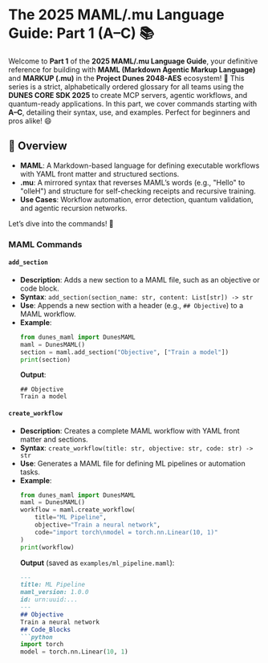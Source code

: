 # The 2025 MAML/.mu Language Guide: Part 1 (A–C) 📚

Welcome to **Part 1** of the **2025 MAML/.mu Language Guide**, your definitive reference for building with **MAML (Markdown Agentic Markup Language)** and **MARKUP (.mu)** in the **Project Dunes 2048-AES** ecosystem! 🚀 This series is a strict, alphabetically ordered glossary for all teams using the **DUNES CORE SDK 2025** to create MCP servers, agentic workflows, and quantum-ready applications. In this part, we cover commands starting with **A–C**, detailing their syntax, use, and examples. Perfect for beginners and pros alike! 😄

## 🌟 Overview
- **MAML**: A Markdown-based language for defining executable workflows with YAML front matter and structured sections.
- **.mu**: A mirrored syntax that reverses MAML’s words (e.g., "Hello" to "olleH") and structure for self-checking receipts and recursive training.
- **Use Cases**: Workflow automation, error detection, quantum validation, and agentic recursion networks.

Let’s dive into the commands! 📝

### MAML Commands

#### `add_section`
- **Description**: Adds a new section to a MAML file, such as an objective or code block.
- **Syntax**: `add_section(section_name: str, content: List[str]) -> str`
- **Use**: Appends a new section with a header (e.g., `## Objective`) to a MAML workflow.
- **Example**:
  ```python
  from dunes_maml import DunesMAML
  maml = DunesMAML()
  section = maml.add_section("Objective", ["Train a model"])
  print(section)
  ```
  **Output**:
  ```
  ## Objective
  Train a model
  ```

#### `create_workflow`
- **Description**: Creates a complete MAML workflow with YAML front matter and sections.
- **Syntax**: `create_workflow(title: str, objective: str, code: str) -> str`
- **Use**: Generates a MAML file for defining ML pipelines or automation tasks.
- **Example**:
  ```python
  from dunes_maml import DunesMAML
  maml = DunesMAML()
  workflow = maml.create_workflow(
      title="ML Pipeline",
      objective="Train a neural network",
      code="import torch\nmodel = torch.nn.Linear(10, 1)"
  )
  print(workflow)
  ```
  **Output** (saved as `examples/ml_pipeline.maml`):
  <xaiArtifact artifact_id="b97094e2-f0ec-4b2e-80db-4b13bcc9d883" artifact_version_id="251df803-23d6-46ec-b2c4-d44c03b00b98" title="ml_pipeline.maml" contentType="text/markdown">
  ```markdown
  ---
  title: ML Pipeline
  maml_version: 1.0.0
  id: urn:uuid:...
  ---
  ## Objective
  Train a neural network
  ## Code_Blocks
  ```python
  import torch
  model = torch.nn.Linear(10, 1)
  ```
  ```